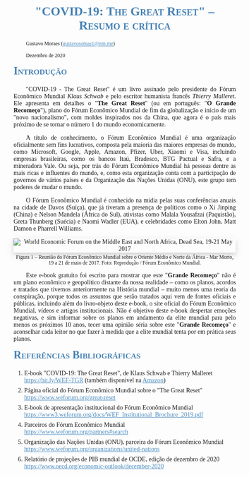 <style>
  @font-face {
    font-family: 'TimesNewRomanFont';
    src: local(Times), url('http://rawcdn.githack.com/gustavosotnas/epsilon-markdown-theme/75fc86d0c018ed51548a313ea9b2f7745714eab4/src/times.ttf');
    font-weight: normal;
    font-style: normal;
  }
  @font-face {
    font-family: 'TimesNewRomanFont';
    src: local(Times), url('http://rawcdn.githack.com/gustavosotnas/epsilon-markdown-theme/75fc86d0c018ed51548a313ea9b2f7745714eab4/src/timesi.ttf');
    font-weight: normal;
    font-style: italic;
  }
  @font-face {
    font-family: 'TimesNewRomanFont';
    src: local(Times), url('http://rawcdn.githack.com/gustavosotnas/epsilon-markdown-theme/75fc86d0c018ed51548a313ea9b2f7745714eab4/src/timesbd.ttf');
    font-weight: bold;
    font-style: normal;
  }
  @font-face {
    font-family: 'TimesNewRomanFont';
    src: local(Times), url('http://rawcdn.githack.com/gustavosotnas/epsilon-markdown-theme/75fc86d0c018ed51548a313ea9b2f7745714eab4/src/timesbi.ttf');
    font-weight: bold;
    font-style: italic;
  }
  body { margin: 10mm; text-align: justify; }
  @media screen and (orientation: portrait) {
    body { margin: 3mm; }
  }
  @media screen and (orientation: landscape) and (min-width: 1200px) {
    body { width: 980px; margin-left: auto; margin-right: auto; }
  }
  body > * { font-family: 'TimesNewRomanFont', serif !important; }
  h1, h2, h3, h4, h5, h6 { color: steelblue !important; font-variant: small-caps; margin-top:0px !important; }
  h1 { font-size: 2em; text-align: center; }
  h2 { font-size: 1.75em; }
  h3 { font-size: 1.5em; }
  h4 { font-size: 1.25em; }
  h5 { font-size: 1.125em; }
  h6 { font-size: 1em; }
  p { text-indent: 2em; }
  h1, h2, h3, h4, h5, h6, p, pre { width: 100% !important; }
  figure, blockquote { margin-left: initial; margin-right: initial; }
  figure { text-align: center; }
  figure > img { max-width: 100%; }
  figcaption { padding-top: 0.25em; }
  blockquote, pre { padding: 3mm !important; }
  blockquote { background: #eee; border-left: 1em solid #d6d6d6 !important; width: fit-content; }
  blockquote > p, section.footnotes p { text-indent: initial; color: initial; margin: 0px; }
  p img { display: block; border: solid #ccc 1px; width: max-content; margin-left: auto; margin-right: auto; }
  a { color: #4b8bbf; }
  pre { border-radius: 1em !important; }
  pre span { font-family: inherit; }
  pre, table { width: 100%; text-align: initial; }
  table, tr, td, th, tbody, thead, tfoot { page-break-inside: avoid; }
  th, td { padding: 3mm; }
  ol > li { padding-bottom: 0.5em; }
  li > p { text-indent: initial; }
  table > tbody tr:nth-child(even) { background-color: #f5f5f5; }
  th { background-color: #d6d6d6; }
  blockquote, img, pre, table { box-shadow: 0 4px 8px 0 rgba(0, 0, 0, 0.1), 0 6px 20px 0 rgba(0, 0, 0, 0.1); }
</style>

# "COVID-19: The Great Reset" – Resumo e crítica

<small>Gustavo Moraes (gustavosotnas1@pm.me)</small>

<small>Dezembro de 2020</small>

## Introdução

"COVID-19 - The Great Reset" é um livro assinado pelo presidente do Fórum Econômico Mundial _Klaus Schwab_ e pelo escritor humanista francês _Thierry Malleret_. Ele apresenta em detalhes o "**The Great Reset**" (ou em português: "**O Grande Recomeço**"), plano do Fórum Econômico Mundial de fim da globalização e início de um "novo nacionalismo", com moldes inspirados nos da China, que agora é o país mais próximo de se tornar o número 1 do mundo economicamente.

A título de conhecimento, o Fórum Econômico Mundial é uma organização oficialmente sem fins lucrativos, composta pela maioria das maiores empresas do mundo, como Microsoft, Google, Apple, Amazon, Pfizer, Uber, Xiaomi e Visa, incluindo empresas brasileiras, como os bancos Itaú, Bradesco, BTG Pactual e Safra, e a mineradora Vale. Ou seja, por trás do Fórum Econômico Mundial há pessoas dentre as mais ricas e influentes do mundo, e, como esta organização conta com a participação de governos de vários países e da Organização das Nações Unidas (ONU), este grupo tem poderes de mudar o mundo.

O Fórum Econômico Mundial é conhecido na mídia pelas suas conferências anuais na cidade de Davos (Suíça), que já tiveram a presença de políticos como o Xi Jinping (China) e Nelson Mandela (África do Sul), ativistas como Malala Yousafzai (Paquistão), Greta Thunberg (Suécia) e Naomi Wadler (EUA), e celebridades como Elton John, Matt Damon e Pharrell Williams.

<figure>
  <img src="file:///P:/Books/Gustavo%20Moraes/_COVID-19_%20The%20Great%20Reset_%20-%20Resumo%20(41)/assets/WEF_on_Middle_East_and_North_Africa_may_2017.jpg" alt="World Economic Forum on the Middle East and North Africa, Dead Sea, 19-21 May 2017"><br>
    <figcaption><small>Figura 1 – Reunião do Fórum Econômico Mundial sobre o Oriente Médio e Norte da África - Mar Morto, 19 a 21 de maio de 2017. Foto: Reprodução / Fórum Econômico Mundial.</small></figcaption>
</figure> 

Este e-book gratuito foi escrito para mostrar que este "**Grande Recomeço**" não é um plano econômico e geopolítico distante da nossa realidade – como os planos, acordos e tratados que tivemos anteriormente na História mundial – muito menos uma teoria da conspiração, porque todos os assuntos que serão tratados aqui vem de fontes oficiais e públicas, incluindo além do livro-objeto deste e-book, o site oficial do Fórum Econômico Mundial, vídeos e artigos institucionais. Não é objetivo deste e-book despertar emoções negativas, e sim informar sobre os planos em andamento da elite mundial para pelo menos os próximos 10 anos, tecer uma opinião séria sobre este "**Grande Recomeço**" e aconselhar cada leitor no que fazer à medida que a elite mundial tenta por em prática seus planos.

## Referências Bibliográficas

1. E-book "COVID-19: The Great Reset", de Klaus Schwab e Thierry Malleret<br>https://bit.ly/WEF-TGR (também disponível na [Amazon](https://www.amazon.com.br/COVID-19-Great-English-Klaus-Schwab-ebook/dp/B08CRZ9VZB))
2. Página oficial do Fórum Econômico Mundial sobre o "The Great Reset"<br>https://www.weforum.org/great-reset
3. E-book de apresentação institucional do Fórum Econômico Mundial<br>https://www3.weforum.org/docs/WEF_Institutional_Brochure_2019.pdf
4. Parceiros do Fórum Econômico Mundial<br>https://www.weforum.org/partners#search
5. Organização das Nações Unidas (ONU), parceira do Fórum Econômico Mundial<br>https://www.weforum.org/organizations/united-nations
6. Relatório de projeções de PIB mundial de OCDE, edição de dezembro de 2020<br>https://www.oecd.org/economic-outlook/december-2020
